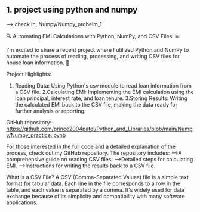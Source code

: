 ## 1. project using python and numpy

--> check in, Numpy/Numpy_probelm_1

🔍 Automating EMI Calculations with Python, NumPy, and CSV Files! 📊

I'm excited to share a recent project where I utilized Python and NumPy to automate the process of reading, processing, and writing CSV files for house loan information. 🏡

Project Highlights:
1. Reading Data: Using Python's csv module to read loan information from a CSV file.
2.Calculating EMI: Implementing the EMI calculation using the loan principal, interest rate, and loan tenure.
3.Storing Results: Writing the calculated EMI back to the CSV file, making the data ready for further analysis or reporting.

GitHub repository:-
https://github.com/prince2004patel/Python_and_Libraries/blob/main/Numpy/Numpy_practice.ipynb

For those interested in the full code and a detailed explanation of the process, check out my GitHub repository. The repository includes:
-->A comprehensive guide on reading CSV files.
-->Detailed steps for calculating EMI.
-->Instructions for writing the results back to a CSV file.

What is a CSV File?
A CSV (Comma-Separated Values) file is a simple text format for tabular data. Each line in the file corresponds to a row in the table, and each value is separated by a comma. It's widely used for data exchange because of its simplicity and compatibility with many software applications.
